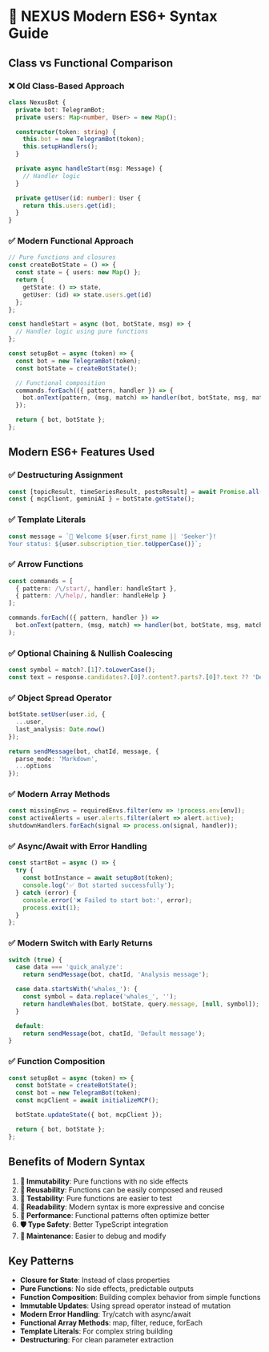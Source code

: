 # 🚀 NEXUS Modern ES6+ Syntax Guide

## Class vs Functional Comparison

### ❌ Old Class-Based Approach
```typescript
class NexusBot {
  private bot: TelegramBot;
  private users: Map<number, User> = new Map();

  constructor(token: string) {
    this.bot = new TelegramBot(token);
    this.setupHandlers();
  }

  private async handleStart(msg: Message) {
    // Handler logic
  }

  private getUser(id: number): User {
    return this.users.get(id);
  }
}
```

### ✅ Modern Functional Approach
```typescript
// Pure functions and closures
const createBotState = () => {
  const state = { users: new Map() };
  return {
    getState: () => state,
    getUser: (id) => state.users.get(id)
  };
};

const handleStart = async (bot, botState, msg) => {
  // Handler logic using pure functions
};

const setupBot = async (token) => {
  const bot = new TelegramBot(token);
  const botState = createBotState();

  // Functional composition
  commands.forEach(({ pattern, handler }) => {
    bot.onText(pattern, (msg, match) => handler(bot, botState, msg, match));
  });

  return { bot, botState };
};
```

## Modern ES6+ Features Used

### ✅ Destructuring Assignment
```typescript
const [topicResult, timeSeriesResult, postsResult] = await Promise.all([...]);
const { mcpClient, geminiAI } = botState.getState();
```

### ✅ Template Literals
```typescript
const message = `🦉 Welcome ${user.first_name || 'Seeker'}!
Your status: ${user.subscription_tier.toUpperCase()}`;
```

### ✅ Arrow Functions
```typescript
const commands = [
  { pattern: /\/start/, handler: handleStart },
  { pattern: /\/help/, handler: handleHelp }
];

commands.forEach(({ pattern, handler }) =>
  bot.onText(pattern, (msg, match) => handler(bot, botState, msg, match))
);
```

### ✅ Optional Chaining & Nullish Coalescing
```typescript
const symbol = match?.[1]?.toLowerCase();
const text = response.candidates?.[0]?.content?.parts?.[0]?.text ?? 'Default text';
```

### ✅ Object Spread Operator
```typescript
botState.setUser(user.id, {
  ...user,
  last_analysis: Date.now()
});

return sendMessage(bot, chatId, message, {
  parse_mode: 'Markdown',
  ...options
});
```

### ✅ Modern Array Methods
```typescript
const missingEnvs = requiredEnvs.filter(env => !process.env[env]);
const activeAlerts = user.alerts.filter(alert => alert.active);
shutdownHandlers.forEach(signal => process.on(signal, handler));
```

### ✅ Async/Await with Error Handling
```typescript
const startBot = async () => {
  try {
    const botInstance = await setupBot(token);
    console.log('✅ Bot started successfully');
  } catch (error) {
    console.error('❌ Failed to start bot:', error);
    process.exit(1);
  }
};
```

### ✅ Modern Switch with Early Returns
```typescript
switch (true) {
  case data === 'quick_analyze':
    return sendMessage(bot, chatId, 'Analysis message');

  case data.startsWith('whales_'): {
    const symbol = data.replace('whales_', '');
    return handleWhales(bot, botState, query.message, [null, symbol]);
  }

  default:
    return sendMessage(bot, chatId, 'Default message');
}
```

### ✅ Function Composition
```typescript
const setupBot = async (token) => {
  const botState = createBotState();
  const bot = new TelegramBot(token);
  const mcpClient = await initializeMCP();

  botState.updateState({ bot, mcpClient });

  return { bot, botState };
};
```

## Benefits of Modern Syntax

1. **🎯 Immutability**: Pure functions with no side effects
2. **🔄 Reusability**: Functions can be easily composed and reused
3. **🧪 Testability**: Pure functions are easier to test
4. **📖 Readability**: Modern syntax is more expressive and concise
5. **🚀 Performance**: Functional patterns often optimize better
6. **🛡️ Type Safety**: Better TypeScript integration
7. **🔧 Maintenance**: Easier to debug and modify

## Key Patterns

- **Closure for State**: Instead of class properties
- **Pure Functions**: No side effects, predictable outputs
- **Function Composition**: Building complex behavior from simple functions
- **Immutable Updates**: Using spread operator instead of mutation
- **Modern Error Handling**: Try/catch with async/await
- **Functional Array Methods**: map, filter, reduce, forEach
- **Template Literals**: For complex string building
- **Destructuring**: For clean parameter extraction
